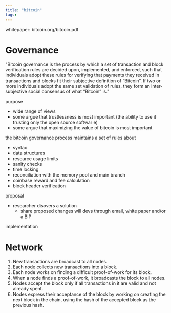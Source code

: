 ```yaml
---
title: "bitcoin"
tags: 
---
```


whitepaper: bitcoin.org/bitcoin.pdf

# Governance
"Bitcoin governance is the process by which a set of transaction and block verification rules are decided upon, implemented, and enforced, such that individuals adopt these rules for verifying that payments they received in transactions and blocks fit their subjective definition of “Bitcoin”. If two or more individuals adopt the same set validation of rules, they form an inter-subjective social consensus of what “Bitcoin” is."

purpose
- wide range of views
- some argue that trustlessness is most important (the ability to use it trusting only the open source softwar
e)
- some argue that maximizing the value of bitcoin is most important

the bitcoin governance process maintains a set of rules about
- syntax
- data structures
- resource usage limits
- sanity checks
- time locking
- reconciliation with the memory pool and main branch
- coinbase reward and fee calculation
- block header verification

proposal
- researcher disovers a solution
	- share proposed changes will devs through email, white paper and/or a BIP

implementation


# Network
1) New transactions are broadcast to all nodes. 
2) Each node collects new transactions into a block. 
3) Each node works on finding a difficult proof-of-work for its block. 
4) When a node finds a proof-of-work, it broadcasts the block to all nodes. 
5) Nodes accept the block only if all transactions in it are valid and not already spent. 
6) Nodes express their acceptance of the block by working on creating the next block in the chain, using the hash of the accepted block as the previous hash.